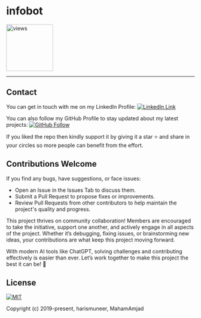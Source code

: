 # infobot

<a href="https://github.com/harismuneer"><img alt="views" title="Github views" src="https://komarev.com/ghpvc/?username=harismuneer&style=flat-square" width="125"/></a>
<hr>

## Contact
You can get in touch with me on my LinkedIn Profile: [![LinkedIn Link](https://img.shields.io/badge/Connect-harismuneer-blue.svg?logo=linkedin&longCache=true&style=social&label=Follow)](https://www.linkedin.com/in/harismuneer)

You can also follow my GitHub Profile to stay updated about my latest projects: [![GitHub Follow](https://img.shields.io/badge/Connect-harismuneer-blue.svg?logo=Github&longCache=true&style=social&label=Follow)](https://github.com/harismuneer)

If you liked the repo then kindly support it by giving it a star ⭐ and share in your circles so more people can benefit from the effort.

## Contributions Welcome
If you find any bugs, have suggestions, or face issues:

- Open an Issue in the Issues Tab to discuss them.
- Submit a Pull Request to propose fixes or improvements.
- Review Pull Requests from other contributors to help maintain the project's quality and progress.

This project thrives on community collaboration! Members are encouraged to take the initiative, support one another, and actively engage in all aspects of the project. Whether it’s debugging, fixing issues, or brainstorming new ideas, your contributions are what keep this project moving forward.

With modern AI tools like ChatGPT, solving challenges and contributing effectively is easier than ever. Let’s work together to make this project the best it can be! 🚀

## License
[![MIT](https://img.shields.io/cocoapods/l/AFNetworking.svg?style=style&label=License&maxAge=2592000)](../master/LICENSE)

Copyright (c) 2019-present, harismuneer, MahamAmjad                                                        

<!-- PROFILE_INTRO_START -->
<!-- PROFILE_INTRO_END -->
